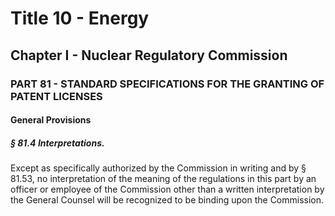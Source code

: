 
# Title 10 - Energy
## Chapter I - Nuclear Regulatory Commission
### PART 81 - STANDARD SPECIFICATIONS FOR THE GRANTING OF PATENT LICENSES
#### General Provisions
##### § 81.4 Interpretations.

Except as specifically authorized by the Commission in writing and by § 81.53, no interpretation of the meaning of the regulations in this part by an officer or employee of the Commission other than a written interpretation by the General Counsel will be recognized to be binding upon the Commission.
